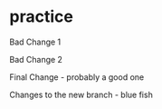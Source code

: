 # practice

Bad Change 1

Bad Change 2

Final Change - probably a good one

Changes to the new branch - blue fish